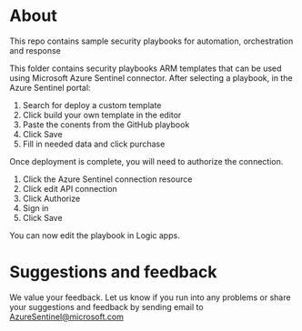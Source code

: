 # About
This repo contains sample security playbooks for automation, orchestration and response

This folder contains security playbooks ARM templates that can be used using Microsoft Azure Sentinel connector.
After selecting a playbook, in the Azure Sentinel portal:
1. Search for deploy a custom template
2. Click build your own template in the editor
3. Paste the conents from the GitHub playbook 
4. Click Save
5. Fill in needed data and click purchase

Once deployment is complete, you will need to authorize the connection.
1. Click the Azure Sentinel connection resource
2. Click edit API connection
3. Click Authorize
4. Sign in
5. Click Save

You can now edit the playbook in Logic apps.

# Suggestions and feedback
We value your feedback. Let us know if you run into any problems or share your suggestions and feedback by sending email to AzureSentinel@microsoft.com
